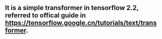 ## It is a simple transformer in tensorflow 2.2, referred to offical guide in https://tensorflow.google.cn/tutorials/text/transformer.
